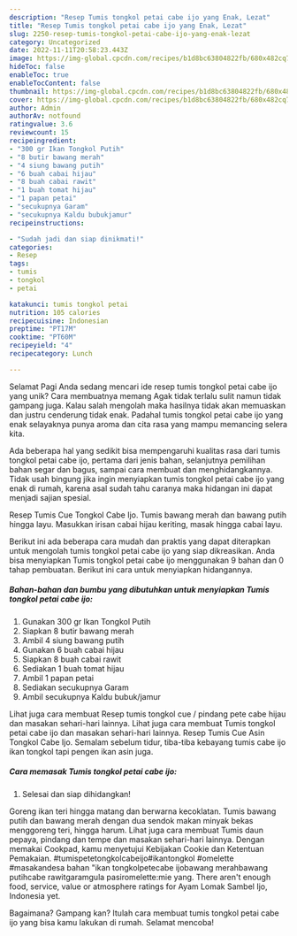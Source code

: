 ```yaml
---
description: "Resep Tumis tongkol petai cabe ijo yang Enak, Lezat"
title: "Resep Tumis tongkol petai cabe ijo yang Enak, Lezat"
slug: 2250-resep-tumis-tongkol-petai-cabe-ijo-yang-enak-lezat
category: Uncategorized
date: 2022-11-11T20:58:23.443Z
image: https://img-global.cpcdn.com/recipes/b1d8bc63804822fb/680x482cq70/tumis-tongkol-petai-cabe-ijo-foto-resep-utama.jpg
hideToc: false
enableToc: true
enableTocContent: false
thumbnail: https://img-global.cpcdn.com/recipes/b1d8bc63804822fb/680x482cq70/tumis-tongkol-petai-cabe-ijo-foto-resep-utama.jpg
cover: https://img-global.cpcdn.com/recipes/b1d8bc63804822fb/680x482cq70/tumis-tongkol-petai-cabe-ijo-foto-resep-utama.jpg
author: Admin
authorAv: notfound
ratingvalue: 3.6
reviewcount: 15
recipeingredient:
- "300 gr Ikan Tongkol Putih"
- "8 butir bawang merah"
- "4 siung bawang putih"
- "6 buah cabai hijau"
- "8 buah cabai rawit"
- "1 buah tomat hijau"
- "1 papan petai"
- "secukupnya Garam"
- "secukupnya Kaldu bubukjamur"
recipeinstructions:

- "Sudah jadi dan siap dinikmati!"
categories:
- Resep
tags:
- tumis
- tongkol
- petai

katakunci: tumis tongkol petai 
nutrition: 105 calories
recipecuisine: Indonesian
preptime: "PT17M"
cooktime: "PT60M"
recipeyield: "4"
recipecategory: Lunch

---
```



Selamat Pagi Anda sedang mencari ide resep tumis tongkol petai cabe ijo yang unik? Cara membuatnya memang Agak tidak terlalu sulit namun tidak gampang juga. Kalau salah mengolah maka hasilnya tidak akan memuaskan dan justru cenderung tidak enak. Padahal tumis tongkol petai cabe ijo yang enak selayaknya punya aroma dan cita rasa yang mampu memancing selera kita.


Ada beberapa hal yang sedikit bisa mempengaruhi kualitas rasa dari tumis tongkol petai cabe ijo, pertama dari jenis bahan, selanjutnya pemilihan bahan segar dan bagus, sampai cara membuat dan menghidangkannya. Tidak usah bingung jika ingin menyiapkan tumis tongkol petai cabe ijo yang enak di rumah, karena asal sudah tahu caranya maka hidangan ini dapat menjadi sajian spesial.

Resep Tumis Cue Tongkol Cabe Ijo. Tumis bawang merah dan bawang putih hingga layu. Masukkan irisan cabai hijau keriting, masak hingga cabai layu.


Berikut ini ada beberapa cara mudah dan praktis yang dapat diterapkan untuk mengolah tumis tongkol petai cabe ijo yang siap dikreasikan. Anda bisa menyiapkan Tumis tongkol petai cabe ijo menggunakan 9 bahan dan 0 tahap pembuatan. Berikut ini cara untuk menyiapkan hidangannya.

<!--inarticleads1-->

##### Bahan-bahan dan bumbu yang dibutuhkan untuk menyiapkan Tumis tongkol petai cabe ijo:

1. Gunakan 300 gr Ikan Tongkol Putih
1. Siapkan 8 butir bawang merah
1. Ambil 4 siung bawang putih
1. Gunakan 6 buah cabai hijau
1. Siapkan 8 buah cabai rawit
1. Sediakan 1 buah tomat hijau
1. Ambil 1 papan petai
1. Sediakan secukupnya Garam
1. Ambil secukupnya Kaldu bubuk/jamur


Lihat juga cara membuat Resep tumis tongkol cue / pindang pete cabe hijau dan masakan sehari-hari lainnya. Lihat juga cara membuat Tumis tongkol petai cabe ijo dan masakan sehari-hari lainnya. Resep Tumis Cue Asin Tongkol Cabe Ijo. Semalam sebelum tidur, tiba-tiba kebayang tumis cabe ijo ikan tongkol tapi pengen ikan asin juga. 

<!--inarticleads2-->

##### Cara memasak Tumis tongkol petai cabe ijo:


1. Selesai dan siap dihidangkan!

Goreng ikan teri hingga matang dan berwarna kecoklatan. Tumis bawang putih dan bawang merah dengan dua sendok makan minyak bekas menggoreng teri, hingga harum. Lihat juga cara membuat Tumis daun pepaya, pindang dan tempe dan masakan sehari-hari lainnya. Dengan memakai Cookpad, kamu menyetujui Kebijakan Cookie dan Ketentuan Pemakaian. #tumispetetongkolcabeijo#ikantongkol #omelette #masakandesa bahan &#34;ikan tongkolpetecabe ijobawang merahbawang putihcabe rawitgaramgula pasiromelette:mie yang. There aren&#39;t enough food, service, value or atmosphere ratings for Ayam Lomak Sambel Ijo, Indonesia yet. 

Bagaimana? Gampang kan? Itulah cara membuat tumis tongkol petai cabe ijo yang bisa kamu lakukan di rumah. Selamat mencoba!
